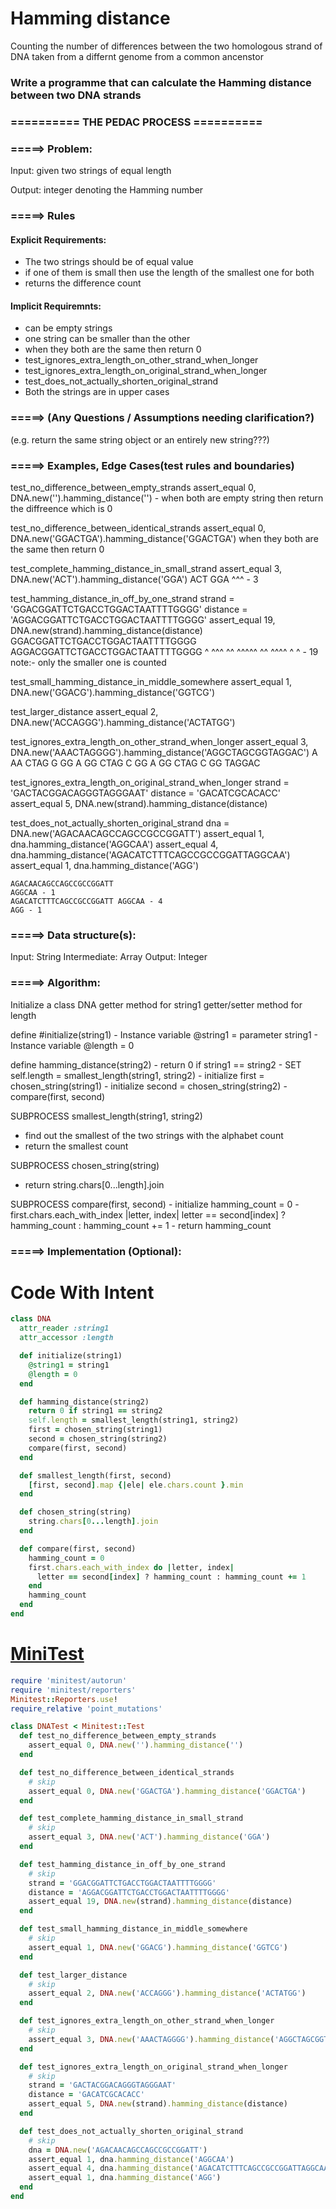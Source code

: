# Hamming distance
Counting the number of differences between the two homologous strand of DNA taken from a differnt genome from a common ancenstor

### Write a programme that can calculate the Hamming distance between two DNA strands

### ========== THE PEDAC PROCESS ==========

### =====> Problem:

Input: given two strings of equal length

Output: integer denoting the Hamming number

### =====> Rules

#### Explicit Requirements:

  - The two strings should be of equal value
  - if one of them is small then use the length of the smallest one for both
  - returns the difference count

#### Implicit Requiremnts:

  - can be empty strings
  - one string can be smaller than the other
  - when they both are the same then return 0
  - test_ignores_extra_length_on_other_strand_when_longer
  - test_ignores_extra_length_on_original_strand_when_longer
  - test_does_not_actually_shorten_original_strand
  - Both the strings are in upper cases

### =====> (Any Questions / Assumptions needing clarification?)

(e.g. return the same string object or an entirely new string???)

### =====> Examples, Edge Cases(test rules and boundaries)

 test_no_difference_between_empty_strands
    assert_equal 0, DNA.new('').hamming_distance('')
    - when both are empty string then return the diffreence which is 0

 test_no_difference_between_identical_strands
    assert_equal 0, DNA.new('GGACTGA').hamming_distance('GGACTGA')
  when they both are the same then return 0

 test_complete_hamming_distance_in_small_strand
    assert_equal 3, DNA.new('ACT').hamming_distance('GGA')
    ACT
    GGA
    ^^^ - 3

 test_hamming_distance_in_off_by_one_strand
    strand = 'GGACGGATTCTGACCTGGACTAATTTTGGGG'
    distance = 'AGGACGGATTCTGACCTGGACTAATTTTGGGG'
    assert_equal 19, DNA.new(strand).hamming_distance(distance)
    GGACGGATTCTGACCTGGACTAATTTTGGGG
    AGGACGGATTCTGACCTGGACTAATTTTGGGG
    ^ ^^^ ^^ ^^^^^ ^^ ^^^^ ^   ^     - 19
    note:- only the smaller one is counted

 test_small_hamming_distance_in_middle_somewhere
    assert_equal 1, DNA.new('GGACG').hamming_distance('GGTCG')

 test_larger_distance
    assert_equal 2, DNA.new('ACCAGGG').hamming_distance('ACTATGG')

 test_ignores_extra_length_on_other_strand_when_longer
    assert_equal 3, DNA.new('AAACTAGGGG').hamming_distance('AGGCTAGCGGTAGGAC')
    A AA CTAG G GG
    A GG CTAG C GG
    A GG CTAG C GG TAGGAC

 test_ignores_extra_length_on_original_strand_when_longer
    strand = 'GACTACGGACAGGGTAGGGAAT'
    distance = 'GACATCGCACACC'
    assert_equal 5, DNA.new(strand).hamming_distance(distance)

 test_does_not_actually_shorten_original_strand
    dna = DNA.new('AGACAACAGCCAGCCGCCGGATT')
    assert_equal 1, dna.hamming_distance('AGGCAA')
    assert_equal 4, dna.hamming_distance('AGACATCTTTCAGCCGCCGGATTAGGCAA')
    assert_equal 1, dna.hamming_distance('AGG')

    AGACAACAGCCAGCCGCCGGATT
    AGGCAA - 1
    AGACATCTTTCAGCCGCCGGATT AGGCAA - 4
    AGG - 1

### =====> Data structure(s):

Input: String
Intermediate: Array
Output: Integer

### =====> Algorithm:

Initialize a class DNA
  getter method for string1
  getter/setter method for length

  define #initialize(string1)
    - Instance variable @string1 = parameter string1
    - Instance variable @length = 0

  define hamming_distance(string2)
    - return 0 if string1 == string2
    - SET self.length = smallest_length(string1, string2)
    - initialize first = chosen_string(string1)
    - initialize second = chosen_string(string2)
    - compare(first, second)

  SUBPROCESS smallest_length(string1, string2)
  - find out the smallest of the two strings with the alphabet count
  - return the smallest count

  SUBPROCESS chosen_string(string)
  - return string.chars[0...length].join

  SUBPROCESS compare(first, second)
    - initialize hamming_count = 0
    - first.chars.each_with_index |letter, index|
        letter == second[index] ? hamming_count : hamming_count += 1
    - return hamming_count

### =====> Implementation (Optional):

# Code With Intent

```ruby
class DNA
  attr_reader :string1
  attr_accessor :length

  def initialize(string1)
    @string1 = string1
    @length = 0
  end

  def hamming_distance(string2)
    return 0 if string1 == string2
    self.length = smallest_length(string1, string2)
    first = chosen_string(string1)
    second = chosen_string(string2)
    compare(first, second)
  end

  def smallest_length(first, second)
    [first, second].map {|ele| ele.chars.count }.min
  end

  def chosen_string(string)
    string.chars[0...length].join
  end

  def compare(first, second)
    hamming_count = 0
    first.chars.each_with_index do |letter, index|
      letter == second[index] ? hamming_count : hamming_count += 1
    end
    hamming_count
  end
end
```
# [MiniTest](./test_point_mutations.rb)

```ruby
require 'minitest/autorun'
require 'minitest/reporters'
Minitest::Reporters.use!
require_relative 'point_mutations'

class DNATest < Minitest::Test
  def test_no_difference_between_empty_strands
    assert_equal 0, DNA.new('').hamming_distance('')
  end

  def test_no_difference_between_identical_strands
    # skip
    assert_equal 0, DNA.new('GGACTGA').hamming_distance('GGACTGA')
  end

  def test_complete_hamming_distance_in_small_strand
    # skip
    assert_equal 3, DNA.new('ACT').hamming_distance('GGA')
  end

  def test_hamming_distance_in_off_by_one_strand
    # skip
    strand = 'GGACGGATTCTGACCTGGACTAATTTTGGGG'
    distance = 'AGGACGGATTCTGACCTGGACTAATTTTGGGG'
    assert_equal 19, DNA.new(strand).hamming_distance(distance)
  end

  def test_small_hamming_distance_in_middle_somewhere
    # skip
    assert_equal 1, DNA.new('GGACG').hamming_distance('GGTCG')
  end

  def test_larger_distance
    # skip
    assert_equal 2, DNA.new('ACCAGGG').hamming_distance('ACTATGG')
  end

  def test_ignores_extra_length_on_other_strand_when_longer
    # skip
    assert_equal 3, DNA.new('AAACTAGGGG').hamming_distance('AGGCTAGCGGTAGGAC')
  end

  def test_ignores_extra_length_on_original_strand_when_longer
    # skip
    strand = 'GACTACGGACAGGGTAGGGAAT'
    distance = 'GACATCGCACACC'
    assert_equal 5, DNA.new(strand).hamming_distance(distance)
  end

  def test_does_not_actually_shorten_original_strand
    # skip
    dna = DNA.new('AGACAACAGCCAGCCGCCGGATT')
    assert_equal 1, dna.hamming_distance('AGGCAA')
    assert_equal 4, dna.hamming_distance('AGACATCTTTCAGCCGCCGGATTAGGCAA')
    assert_equal 1, dna.hamming_distance('AGG')
  end
end
```
